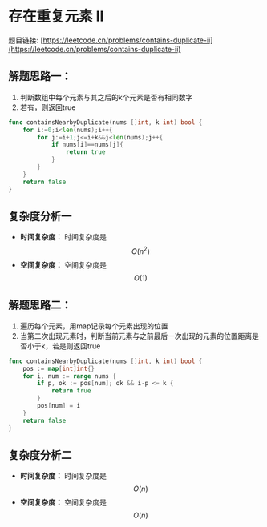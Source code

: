 # 存在重复元素 II

题目链接: [https://leetcode.cn/problems/contains-duplicate-ii](https://leetcode.cn/problems/contains-duplicate-ii)

## 解题思路一：

1. 判断数组中每个元素与其之后的k个元素是否有相同数字
2. 若有，则返回true

```go
func containsNearbyDuplicate(nums []int, k int) bool {
    for i:=0;i<len(nums);i++{
        for j:=i+1;j<=i+k&&j<len(nums);j++{
            if nums[i]==nums[j]{
                return true
            }
        }
    }
    return false
}
```

## 复杂度分析一

- **时间复杂度：** 时间复杂度是 $$O(n^2)$$
- **空间复杂度：** 空间复杂度是 $$O(1)$$

## 解题思路二：

1. 遍历每个元素，用map记录每个元素出现的位置
2. 当第二次出现元素时，判断当前元素与之前最后一次出现的元素的位置距离是否小于k，若是则返回true

```go
func containsNearbyDuplicate(nums []int, k int) bool {
    pos := map[int]int{}
    for i, num := range nums {
        if p, ok := pos[num]; ok && i-p <= k {
            return true
        }
        pos[num] = i
    }
    return false
}
```

## 复杂度分析二

- **时间复杂度：** 时间复杂度是 $$O(n)$$
- **空间复杂度：** 空间复杂度是 $$O(n)$$